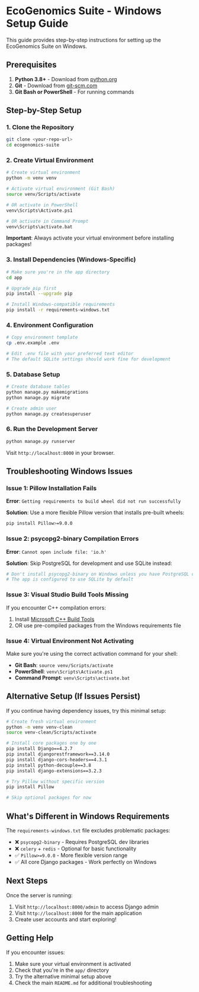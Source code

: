 # EcoGenomics Suite - Windows Setup Guide

This guide provides step-by-step instructions for setting up the EcoGenomics Suite on Windows.

## Prerequisites

1. **Python 3.8+** - Download from [python.org](https://www.python.org/downloads/)
2. **Git** - Download from [git-scm.com](https://git-scm.com/download/win)
3. **Git Bash or PowerShell** - For running commands

## Step-by-Step Setup

### 1. Clone the Repository
```bash
git clone <your-repo-url>
cd ecogenomics-suite
```

### 2. Create Virtual Environment
```bash
# Create virtual environment
python -m venv venv

# Activate virtual environment (Git Bash)
source venv/Scripts/activate

# OR activate in PowerShell
venv\Scripts\Activate.ps1

# OR activate in Command Prompt
venv\Scripts\activate.bat
```

**Important**: Always activate your virtual environment before installing packages!

### 3. Install Dependencies (Windows-Specific)
```bash
# Make sure you're in the app directory
cd app

# Upgrade pip first
pip install --upgrade pip

# Install Windows-compatible requirements
pip install -r requirements-windows.txt
```

### 4. Environment Configuration
```bash
# Copy environment template
cp .env.example .env

# Edit .env file with your preferred text editor
# The default SQLite settings should work fine for development
```

### 5. Database Setup
```bash
# Create database tables
python manage.py makemigrations
python manage.py migrate

# Create admin user
python manage.py createsuperuser
```

### 6. Run the Development Server
```bash
python manage.py runserver
```

Visit `http://localhost:8000` in your browser.

## Troubleshooting Windows Issues

### Issue 1: Pillow Installation Fails
**Error**: `Getting requirements to build wheel did not run successfully`

**Solution**: Use a more flexible Pillow version that installs pre-built wheels:
```bash
pip install Pillow>=9.0.0
```

### Issue 2: psycopg2-binary Compilation Errors
**Error**: `Cannot open include file: 'io.h'`

**Solution**: Skip PostgreSQL for development and use SQLite instead:
```bash
# Don't install psycopg2-binary on Windows unless you have PostgreSQL dev tools
# The app is configured to use SQLite by default
```

### Issue 3: Visual Studio Build Tools Missing
If you encounter C++ compilation errors:

1. Install [Microsoft C++ Build Tools](https://visualstudio.microsoft.com/visual-cpp-build-tools/)
2. OR use pre-compiled packages from the Windows requirements file

### Issue 4: Virtual Environment Not Activating
Make sure you're using the correct activation command for your shell:

- **Git Bash**: `source venv/Scripts/activate`
- **PowerShell**: `venv\Scripts\Activate.ps1`
- **Command Prompt**: `venv\Scripts\activate.bat`

## Alternative Setup (If Issues Persist)

If you continue having dependency issues, try this minimal setup:

```bash
# Create fresh virtual environment
python -m venv venv-clean
source venv-clean/Scripts/activate

# Install core packages one by one
pip install Django==4.2.7
pip install djangorestframework==3.14.0
pip install django-cors-headers==4.3.1
pip install python-decouple==3.8
pip install django-extensions==3.2.3

# Try Pillow without specific version
pip install Pillow

# Skip optional packages for now
```

## What's Different in Windows Requirements

The `requirements-windows.txt` file excludes problematic packages:

- ❌ `psycopg2-binary` - Requires PostgreSQL dev libraries
- ❌ `celery` + `redis` - Optional for basic functionality
- ✅ `Pillow>=9.0.0` - More flexible version range
- ✅ All core Django packages - Work perfectly on Windows

## Next Steps

Once the server is running:

1. Visit `http://localhost:8000/admin` to access Django admin
2. Visit `http://localhost:8000` for the main application
3. Create user accounts and start exploring!

## Getting Help

If you encounter issues:

1. Make sure your virtual environment is activated
2. Check that you're in the `app/` directory
3. Try the alternative minimal setup above
4. Check the main `README.md` for additional troubleshooting